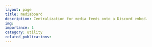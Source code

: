 ```yaml
---
layout: page
title: mediaboard
description: Centralization for media feeds onto a Discord embed.
img: 
importance: 1
category: utility
related_publications:
---
```


